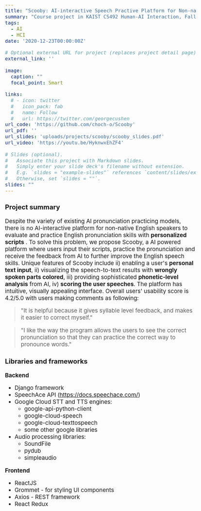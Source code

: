 ```yaml
---
title: "Scooby: AI-interactive Speech Practive Platform for Non-native English Speakers"
summary: "Course project in KAIST CS492 Human-AI Interaction, Fall 2020"
tags:
  - AI
  - HCI
date: '2020-12-23T00:00:00Z'

# Optional external URL for project (replaces project detail page).
external_link: ''

image:
  caption: ""
  focal_point: Smart

links:
  # - icon: twitter
  #   icon_pack: fab
  #   name: Follow
  #   url: https://twitter.com/georgecushen
url_code: 'https://github.com/choch-o/Scooby'
url_pdf: ''
url_slides: 'uploads/projects/scooby/scooby_slides.pdf'
url_video: 'https://youtu.be/HyknwxEhZF4'

# Slides (optional).
#   Associate this project with Markdown slides.
#   Simply enter your slide deck's filename without extension.
#   E.g. `slides = "example-slides"` references `content/slides/example-slides.md`.
#   Otherwise, set `slides = ""`.
slides: ""
---
```

<style>
body{
  font-size: 14pt;
  margin-left: 12%;
  margin-right: 12%;
  /* margin-bottom: -100px; */
}

@media only screen and (max-width: 768px) {
 body {
  font-size: 12pt;
  /* text-align:center; */
  margin-left: 0%;
  margin-right: 0%;
 }
}
</style>

### Project summary
Despite the variety of existing AI pronunciation practicing models, there is no AI-interactive platform for non-native English speakers to evaluate and practice English pronunciation skills with __personalized scripts__ . To solve this problem, we propose Scooby, a AI powered platform where users input their scripts, practice the pronunciation and receive the feedback from AI to further improve the English speech skills. Unique features of Scooby include ii) enabling a user's __personal text input__, ii) visualizing the speech-to-text results with __wrongly spoken parts colored__, iii) providing sophisticated __phonetic-level analysis__ from AI, iv) __scoring the user speeches__.
The platform has intuitive, visually appealing interface. Overall users' usability score is 4.2/5.0 with users making comments as following:

> "It is helpful because it gives syllable level feedback, and makes it easier to correct myself."

> "I like the way the program allows the users to see the correct pronunciation so that they can practice the correct way to pronounce words."

### Libraries and frameworks

**Backend**
- Django framework
- SpeechAce API (https://docs.speechace.com/)
- Google Cloud STT and TTS engines:
    - google-api-python-client
    - google-cloud-speech
    - google-cloud-texttospeech
    - some other google libraries
- Audio processing libraries:
    - SoundFile
    - pydub
    - simpleaudio

**Frontend**
- ReactJS
- Grommet - for styling UI components
- Axios - REST framework
- React Redux

